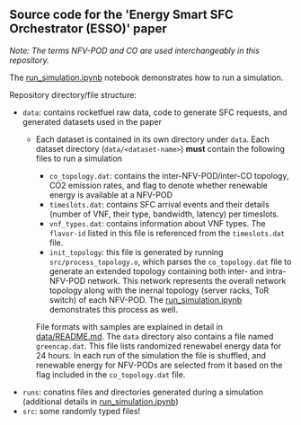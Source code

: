 ## Source code for the 'Energy Smart SFC Orchestrator (ESSO)' paper

*Note:* _The terms NFV-POD and CO are used interchangeably in this repository._

The [run_simulation.ipynb](run_simulation.ipynb) notebook demonstrates how to run a simulation. 

Repository directory/file structure:
* `data`: contains rocketfuel raw data, code to generate SFC requests, and generated datasets used in the paper
  * Each dataset is contained in its own directory under `data`. Each dataset directory (`data/<dataset-name>`) **must** contain the following files to run a simulation 
    * `co_topology.dat`: contains the inter-NFV-POD/inter-CO topology, CO2 emission rates, and flag to denote whether renewable energy is available at a NFV-POD
    * `timeslots.dat`: contains SFC arrival events and their details (number of VNF, their type, bandwidth, latency) per timeslots. 
    * `vnf_types.dat`: contains information about VNF types. The `flavor-id` listed in this file is referenced from the `timeslots.dat` file. 
    * `init_topology`: this file is generated by running `src/process_topology.o`, which parses the `co_topology.dat` file to generate an extended topology containing both inter- and intra-NFV-POD network. This network represents the overall network topology along with the inernal topology (server racks, ToR switch) of each NFV-POD. The [run_simulation.ipynb](run_simulation.ipynb) demonstrates this process as well. 
    
    File formats with samples are explained in detail in [data/README.md](data/README.md). The `data` directory also contains a file named `greencap.dat`. This file lists randomized renewabel energy data for 24 hours. In each run of the simulation the file is shuffled, and renewable energy for NFV-PODs are selected from it based on the flag included in the `co_topology.dat` file. 
* `runs`: conatins files and directories generated during a simulation (additional details in [run_simulation.ipynb](run_simulation.ipynb))
* `src`: some randomly typed files!
